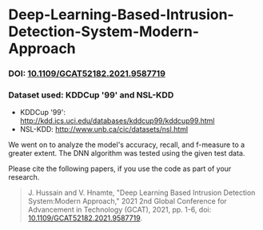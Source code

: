 # Deep-Learning-Based-Intrusion-Detection-System-Modern-Approach

### DOI: [10.1109/GCAT52182.2021.9587719](10.1109/GCAT52182.2021.9587719)

### Dataset used: KDDCup '99' and NSL-KDD

* KDDCup '99': http://kdd.ics.uci.edu/databases/kddcup99/kddcup99.html
* NSL-KDD: http://www.unb.ca/cic/datasets/nsl.html

We went on to analyze the model's accuracy, recall, and f-measure to a greater extent. The DNN algorithm was tested using the given test data.


Please cite the following papers, if you use the code as part of your research.
>J. Hussain and V. Hnamte, "Deep Learning Based Intrusion Detection System:Modern Approach," 2021 2nd Global Conference for Advancement in Technology (GCAT), 2021, pp. 1-6, doi: [10.1109/GCAT52182.2021.9587719](10.1109/GCAT52182.2021.9587719). 
